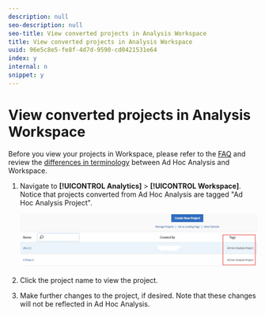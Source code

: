 ```yaml
---
description: null
seo-description: null
seo-title: View converted projects in Analysis Workspace
title: View converted projects in Analysis Workspace
uuid: 96e5c8e5-fe8f-4d7d-9590-cd0421531e64
index: y
internal: n
snippet: y
---
```


# View converted projects in Analysis Workspace

Before you view your projects in Workspace, please refer to the [FAQ](../../ad-hoc-analysis/c-aha-project-converter/aha2aw-converter-faq.md#topic_8231595303AD403E9322645A63632D57) and review the [differences in terminology](../../ad-hoc-analysis/c-aha-project-converter/aha2aw-converter-faq.md#topic_8231595303AD403E9322645A63632D57) between Ad Hoc Analysis and Workspace.

1. Navigate to **[!UICONTROL Analytics]** > **[!UICONTROL Workspace]**. Notice that projects converted from Ad Hoc Analysis are tagged "Ad Hoc Analysis Project".

   ![](assets/view_aha_in_aw.png)

1. Click the project name to view the project. 
1. Make further changes to the project, if desired. Note that these changes will not be reflected in Ad Hoc Analysis.

